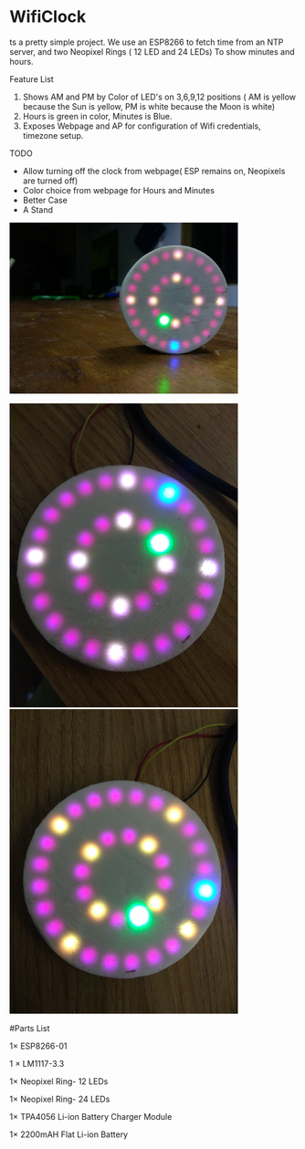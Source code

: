 # WifiClock
ts a pretty simple project. We use an ESP8266 to fetch time from an NTP server, and two Neopixel Rings ( 12 LED and 24 LEDs) To show minutes and hours. 

Feature List 
1) Shows AM and PM by Color of LED's on 3,6,9,12 positions ( AM is yellow because the Sun is yellow, PM is white because the Moon is white) 
2) Hours is green in color, Minutes is Blue. 
3) Exposes Webpage and AP for configuration of Wifi credentials, timezone setup. 

TODO 
- Allow turning off the clock from webpage( ESP remains on, Neopixels are turned off) 
- Color choice from webpage for Hours and Minutes 
- Better Case 
- A Stand 


<img src="https://github.com/CuriosityGym/WifiClock/blob/master/images/IMG-20160812-WA0006.jpg" width="400">

<img src="https://github.com/CuriosityGym/WifiClock/blob/master/images/IMG_20160518_140716618.jpg" width="400">&nbsp;<img src="https://github.com/CuriosityGym/WifiClock/blob/master/images/IMG_20160518_141220412.jpg" width="400">



#Parts List

1× ESP8266-01

1 × LM1117-3.3

1× Neopixel Ring- 12 LEDs

1× Neopixel Ring- 24 LEDs

1× TPA4056 Li-ion Battery Charger Module

1× 2200mAH Flat Li-ion Battery
